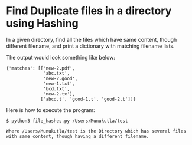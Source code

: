 # Find Duplicate files in a directory using Hashing

In a given directory, find all the files which have same content, though different filename, and print a dictionary with matching filename lists.  

The output would look something like below:
```
{'matches': [['new-2.pdf',
              'abc.txt',
              'new-2.good',
              'new-1.txt',
              'bcd.txt',
              'new-2.tx'],
             ['abcd.t', 'good-1.t', 'good-2.t']]}
```


Here is how to execute the program:
```
$ python3 file_hashes.py /Users/Munukutla/test

Where /Users/Munukutla/test is the Directory which has several files with same content, though having a different filename.
```
